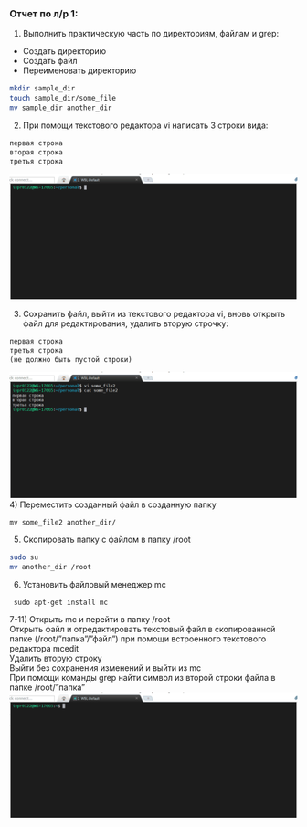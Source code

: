 ### Отчет по л/р 1:
1) Выполнить практическую часть по директориям, файлам и grep:
- Создать директорию
- Создать файл
- Переименовать директорию

```bash
mkdir sample_dir
touch sample_dir/some_file
mv sample_dir another_dir
```
2) При помощи текстового редактора vi написать 3 строки вида:
```
первая строка
вторая строка
третья строка
```
![Alt Text](media/lab1_task2.gif)

3) Сохранить файл, выйти из текстового редактора vi, вновь открыть файл для
      редактирования, удалить вторую строчку:
```
первая строка
третья строка
(не должно быть пустой строки)
```
![Alt Text](media/lab1_task3.gif)
4) Переместить созданный файл в созданную папку
```
mv some_file2 another_dir/
```
5) Скопировать папку с файлом в папку /root
```bash
sudo su
mv another_dir /root
```
6) Установить файловый менеджер mc
```
 sudo apt-get install mc
```
7-11) Открыть mc и перейти в папку /root  
Открыть файл и отредактировать текстовый файл в скопированной папке
(/root/”папка”/”файл”) при помощи встроенного текстового редактора mcedit  
Удалить вторую строку  
Выйти без сохранения изменений и выйти из mc  
При помощи команды grep найти символ из второй строки файла в папке
    /root/”папка”
![Alt Text](media/lab1_task7-11.gif)
